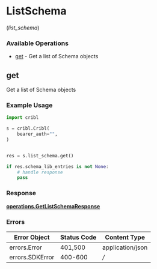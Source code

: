 # ListSchema
(*list_schema*)

### Available Operations

* [get](#get) - Get a list of Schema objects

## get

Get a list of Schema objects

### Example Usage

```python
import cribl

s = cribl.Cribl(
    bearer_auth="",
)


res = s.list_schema.get()

if res.schema_lib_entries is not None:
    # handle response
    pass
```


### Response

**[operations.GetListSchemaResponse](../../models/operations/getlistschemaresponse.md)**
### Errors

| Error Object     | Status Code      | Content Type     |
| ---------------- | ---------------- | ---------------- |
| errors.Error     | 401,500          | application/json |
| errors.SDKError  | 400-600          | */*              |
